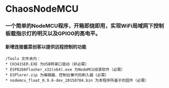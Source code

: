 # ChaosNodeMCU
### 一个简单的NodeMCU程序，开箱即烧即用，实现WiFi局域网下控制板载指示灯的明灭以及GPIO0的高电平。
#### 新增连接酱菜创客以提供远程控制的功能
    /Tools 文件夹内：
    * CH341SER.EXE 为USB转串口驱动（非必需）
    * ESP8266Flasher_x32(x64).exe 为NodeMCU烧录软件（必需）
    * ESPlorer.zip 为编辑器、控制台兼代码刷入器（必需）
    * nodemcu_float_0.9.6-dev_20150704.bin 为本程序所基于的固件（必需）
